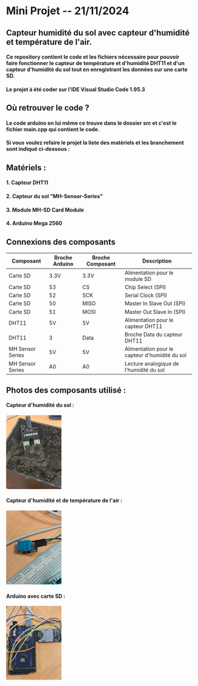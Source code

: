# Mini Projet -- 21/11/2024 
## Capteur humidité du sol avec capteur d'humidité et température de l'air.

#### Ce repository contient le code et les fichiers nécessaire pour pouvoir faire fonctionner le capteur de température et d'humidité DHT11 et d'un capteur d'humidité du sol tout en enregistrant les données sur une carte SD.

#### Le projet à été coder sur l'IDE Visual Studio Code 1.95.3

## Où retrouver le code ?

#### Le code arduino en lui même ce trouve dans le dossier src et c'est le fichier main.cpp qui contient le code.

#### Si vous voulez refaire le projet la liste des matériels et les branchement sont indiqué ci-dessous : 


## Matériels :
#### 1. Capteur DHT11
#### 2. Capteur du sol "MH-Sensor-Series"
#### 3. Module MH-SD Card Module
#### 4. Arduino Mega 2560

## Connexions des composants

| Composant          | Broche Arduino | Broche Composant        | Description                                   |
|---------------------|----------------|--------------------------|-----------------------------------------------|
| Carte SD            | 3.3V           | 3.3V                    | Alimentation pour le module SD               |
| Carte SD            | 53             | CS                      | Chip Select (SPI)                            |
| Carte SD            | 52             | SCK                     | Serial Clock (SPI)                           |
| Carte SD            | 50             | MISO                    | Master In Slave Out (SPI)                    |
| Carte SD            | 51             | MOSI                    | Master Out Slave In (SPI)                    |
| DHT11               | 5V             | 5V                      | Alimentation pour le capteur DHT11           |
| DHT11               | 3              | Data                    | Broche Data du capteur DHT11                 |
| MH Sensor Series    | 5V             | 5V                      | Alimentation pour le capteur d'humidité du sol |
| MH Sensor Series    | A0             | A0                      | Lecture analogique de l'humidité du sol      |

## Photos des composants utilisé :

#### Capteur d'humidité du sol :
<img src="photos/CapteurSol.jpg" alt="Description" width="150">

#### Capteur d'humidité et de température de l'air : 
<img src="photos/CapteurTemperature.jpg" alt="Description" width="150">

#### Arduino avec carte SD : 
<img src="photos/ArduinoEtSD.jpg" alt="Description" width="150">
